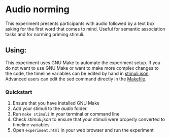 # Audio norming
This experiment presents participants with audio followed by a text box asking for the first word that comes to mind. Useful for semantic association tasks and for norming priming stimuli.

## Using:
This experiment uses GNU Make to automate the experiment setup. If you do not want to use GNU Make or want to make more complex changes to the code, the timeline variables can be edited by hand in [stimuli.json](stimuli.json). Advanced users can edit the sed command directly in the [Makefile](Makefile).

### Quickstart

 1. Ensure that you have installed GNU Make
 2. Add your stimuli to the *audio* folder.
 3. Run `make stimuli` in your terminal or command line
 4. Check *stimuli.json* to ensure that your stimuli were properly converted to timeline variables
 5. Open `experiment.html` in your web browser and run the experiment
